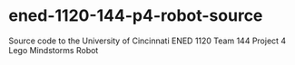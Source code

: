 # ened-1120-144-p4-robot-source

Source code to the University of Cincinnati ENED 1120 Team 144 Project 4 Lego Mindstorms Robot
